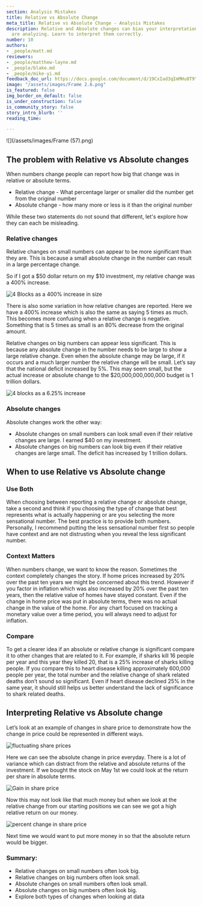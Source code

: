 ```yaml
---
section: Analysis Mistakes
title: Relative vs Absolute Change
meta_title: Relative vs Absolute Change - Analysis Mistakes
description: Relative and Absolute changes can bias your interpretation of data you
  are analyzing. Learn to interpret them correctly.
number: 10
authors:
- _people/matt.md
reviewers:
- _people/matthew-layne.md
- _people/blake.md
- _people/mike-yi.md
feedback_doc_url: https://docs.google.com/document/d/19CxIad3qImMHu8T9Yjn2nOr8K_x9y8jhLXex_7ixGcs/edit?usp=sharing
image: "/assets/images/Frame 2.6.png"
is_featured: false
img_border_on_default: false
is_under_construction: false
is_community_story: false
story_intro_blurb: ''
reading_time: 

---
```

![](/assets/images/Frame (57).png)

## The problem with Relative vs Absolute changes

When numbers change people can report how big that change was in relative or absolute terms.

* Relative change - What percentage larger or smaller did the number get from the original number
* Absolute change - how many more or less is it than the original number

While these two statements do not sound that different, let's explore how they can each be misleading.

### Relative changes

Relative changes on small numbers can appear to be more significant than they are. This is because a small absolute change in the number can result in a large percentage change.

So if I got a $50 dollar return on my $10 investment, my relative change was a 400% increase.

![4 Blocks as a 400% increase in size](/assets/images/misrepresenting-data/relVsAbsChange/relVsAbsChange_0.png)

There is also some variation in how relative changes are reported. Here we have a 400% increase which is also the same as saying 5 times as much. This becomes more confusing when a relative change is negative. Something that is 5 times as small is an 80% decrease from the original amount.

Relative changes on big numbers can appear less significant. This is because any absolute change in the number needs to be large to show a large relative change. Even when the absolute change may be large, if it occurs and a much larger number the relative change will be small. Let’s say that the national deficit increased by 5%. This may seem small, but the actual increase or absolute change to the $20,000,000,000,000 budget is 1 trillion dollars.

![4 blocks as a 6.25% increase](/assets/images/misrepresenting-data/relVsAbsChange/relVsAbsChange_1.png)

### Absolute changes

Absolute changes work the other way:

* Absolute changes on small numbers can look small even if their relative changes are large. I earned $40 on my investment.
* Absolute changes on big numbers can look big even if their relative changes are large small. The deficit has increased by 1 trillion dollars.

## When to use Relative vs Absolute change

### Use Both

When choosing between reporting a relative change or absolute change, take a second and think if you choosing the type of change that best represents what is actually happening or are you selecting the more sensational number. The best practice is to provide both numbers. Personally, I recommend putting the less sensational number first so people have context and are not distrusting when you reveal the less significant number.

### Context Matters

When numbers change, we want to know the reason. Sometimes the context completely changes the story. If home prices increased by 20% over the past ten years we might be concerned about this trend. However if you factor in inflation which was also increased by 20% over the past ten years, then the relative value of homes have stayed constant. Even if the change in home price was put in absolute terms, there was no actual change in the value of the home. For any chart focused on tracking a monetary value over a time period, you will always need to adjust for inflation.

### Compare

To get a clearer idea if an absolute or relative change is significant compare it to other changes that are related to it. For example, if sharks kill 16 people per year and this year they killed 20, that is a 25% increase of sharks killing people. If you compare this to heart disease killing approximately 600,000 people per year, the total number and the relative change of shark related deaths don’t sound so significant. Even if heart disease declined 25% in the same year, it should still helps us better understand the lack of significance to shark related deaths.

## Interpreting Relative vs Absolute change

Let’s look at an example of changes in share price to demonstrate how the change in price could be represented in different ways.

![fluctuating share prices](/assets/images/misrepresenting-data/relVsAbsChange/relVsAbsChange_2.png)

Here we can see the absolute change in price everyday. There is a lot of variance which can distract from the relative and absolute returns of the investment. If we bought the stock on May 1st we could look at the return per share in absolute terms.

![Gain in share price](/assets/images/misrepresenting-data/relVsAbsChange/relVsAbsChange_3.png)

Now this may not look like that much money but when we look at the relative change from our starting positions we can see we got a high relative return on our money.

![percent change in share price](/assets/images/misrepresenting-data/relVsAbsChange/relVsAbsChange_4.png)

Next time we would want to put more money in so that the absolute return would be bigger.

### Summary:

* Relative changes on small numbers often look big.
* Relative changes on big numbers often look small.
* Absolute changes on small numbers often look small.
* Absolute changes on big numbers often look big.
* Explore both types of changes when looking at data